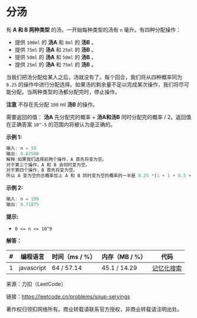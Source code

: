 # 分汤

有 **A 和 B 两种类型** 的汤。一开始每种类型的汤有 `n` 毫升。有四种分配操作：

- 提供 `100ml` 的 **汤A** 和 `0ml` 的 **汤B** 。
- 提供 `75ml` 的 **汤A** 和 `25ml` 的 **汤B** 。
- 提供 `50ml` 的 **汤A** 和 `50ml` 的 **汤B** 。
- 提供 `25ml` 的 **汤A** 和 `75ml` 的 **汤B** 。

当我们把汤分配给某人之后，汤就没有了。每个回合，我们将从四种概率同为 `0.25` 的操作中进行分配选择。如果汤的剩余量不足以完成某次操作，我们将尽可能分配。当两种类型的汤都分配完时，停止操作。

**注意** 不存在先分配 `100` ml **汤B** 的操作。

需要返回的值： **汤A** 先分配完的概率 + **汤A和汤B** 同时分配完的概率 / 2。返回值在正确答案 `10^-5` 的范围内将被认为是正确的。

**示例 1:**

``` javascript
输入: n = 50
输出: 0.62500
解释:如果我们选择前两个操作，A 首先将变为空。
对于第三个操作，A 和 B 会同时变为空。
对于第四个操作，B 首先将变为空。
所以 A 变为空的总概率加上 A 和 B 同时变为空的概率的一半是 0.25 *(1 + 1 + 0.5 + 0)= 0.625。
```

**示例 2:**

``` javascript
输入: n = 100
输出: 0.71875
```

**提示:**

- `0 <= n <= 10^9​​​​​​​`

**解答：**

**#**|**编程语言**|**时间（ms / %）**|**内存（MB / %）**|**代码**
--|--|--|--|--
1|javascript|64 / 57.14|45.1 / 14.29|[记忆化搜索](./javascript/ac_v1.js)

来源：力扣（LeetCode）

链接：https://leetcode.cn/problems/soup-servings

著作权归领扣网络所有。商业转载请联系官方授权，非商业转载请注明出处。
